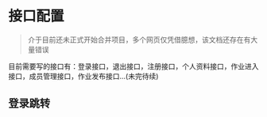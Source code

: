 # 接口配置

>介于目前还未正式开始合并项目，多个网页仅凭借臆想，该文档还存在有大量错误

目前需要写的接口有：登录接口，退出接口，注册接口，个人资料接口，作业进入接口，成员管理接口，作业发布接口...(未完待续)

## 登录跳转

